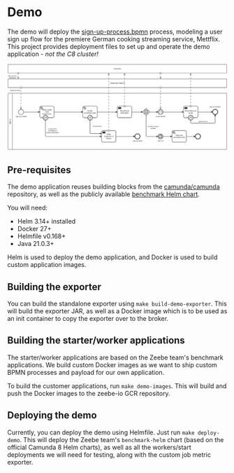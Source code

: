 # Demo

The demo will deploy the [sign-up-process.bpmn](./sign-up-process.bpmn) process, modeling a user sign up flow for the 
premiere German cooking streaming service, Mettflix. This project provides deployment files to set up and operate the 
demo application - _not the C8 cluster!_

![sign-up-process](./sign-up-process.png)

## Pre-requisites

The demo application reuses building blocks from the [camunda/camunda](https://github.com/camunda/camunda) repository,
as well as the publicly available [benchmark Helm chart](https://github.com/zeebe-io/benchmark-helm.git).

You will need:

- Helm 3.14+ installed
- Docker 27+
- Helmfile v0.168+
- Java 21.0.3+

Helm is used to deploy the demo application, and Docker is used to build custom application images.

## Building the exporter

You can build the standalone exporter using `make build-demo-exporter`. This will
build the exporter JAR, as well as a Docker image which is to be used as an init container
to copy the exporter over to the broker.

## Building the starter/worker applications

The starter/worker applications are based on the Zeebe team's benchmark applications.
We build custom Docker images as we want to ship custom BPMN processes and payload for our
own application.

To build the customer applications, run `make demo-images`. This will build and push the Docker
images to the zeebe-io GCR repository.

## Deploying the demo

Currently, you can deploy the demo using Helmfile. Just run `make deploy-demo`.
This will deploy the Zeebe team's `benchmark-helm` chart (based on the official Camunda 8
Helm charts), as well as all the workers/start deployments we will need for testing, along with
the custom job metric exporter.